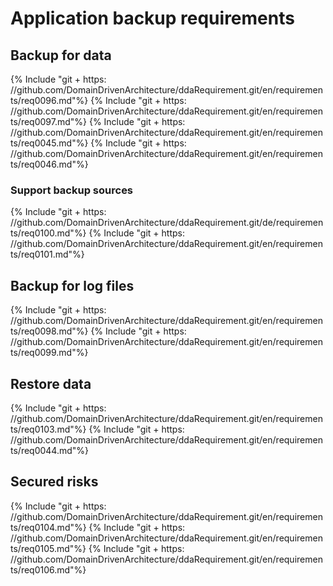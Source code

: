 # Application backup requirements

## Backup for data
{% Include "git + https: //github.com/DomainDrivenArchitecture/ddaRequirement.git/en/requirements/req0096.md"%}
{% Include "git + https: //github.com/DomainDrivenArchitecture/ddaRequirement.git/en/requirements/req0097.md"%}
{% Include "git + https: //github.com/DomainDrivenArchitecture/ddaRequirement.git/en/requirements/req0045.md"%}
{% Include "git + https: //github.com/DomainDrivenArchitecture/ddaRequirement.git/en/requirements/req0046.md"%}


### Support backup sources
{% Include "git + https: //github.com/DomainDrivenArchitecture/ddaRequirement.git/de/requirements/req0100.md"%}
{% Include "git + https: //github.com/DomainDrivenArchitecture/ddaRequirement.git/en/requirements/req0101.md"%}

## Backup for log files
{% Include "git + https: //github.com/DomainDrivenArchitecture/ddaRequirement.git/en/requirements/req0098.md"%}
{% Include "git + https: //github.com/DomainDrivenArchitecture/ddaRequirement.git/en/requirements/req0099.md"%}

## Restore data
{% Include "git + https: //github.com/DomainDrivenArchitecture/ddaRequirement.git/en/requirements/req0103.md"%}
{% Include "git + https: //github.com/DomainDrivenArchitecture/ddaRequirement.git/en/requirements/req0044.md"%}

## Secured risks
{% Include "git + https: //github.com/DomainDrivenArchitecture/ddaRequirement.git/en/requirements/req0104.md"%}
{% Include "git + https: //github.com/DomainDrivenArchitecture/ddaRequirement.git/en/requirements/req0105.md"%}
{% Include "git + https: //github.com/DomainDrivenArchitecture/ddaRequirement.git/en/requirements/req0106.md"%}